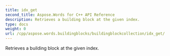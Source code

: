 ```yaml
---
title: idx_get
second_title: Aspose.Words for C++ API Reference
description: Retrieves a building block at the given index. 
type: docs
weight: 0
url: /cpp/aspose.words.buildingblocks/buildingblockcollection/idx_get/
---
```


Retrieves a building block at the given index. 

